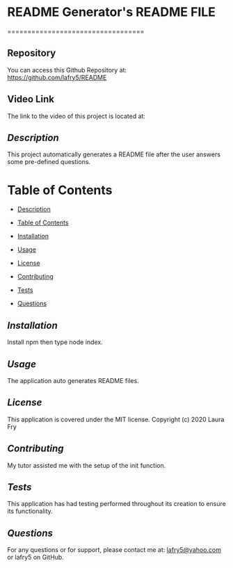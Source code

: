 # README Generator's README FILE
==================================

## Repository
You can access this Github Repository at: https://github.com/lafry5/README

## Video Link
The link to the video of this project is located at: 


## *Description*
This project automatically generates a README file after the user answers some pre-defined questions.

# Table of Contents
* [Description](#description)
+ [Table of Contents](#table-of-contents)
- [Installation](#installation)
* [Usage](#usage)
+ [License](#license)
- [Contributing](#contributing)
* [Tests](#tests)
+ [Questions](#questions)

## *Installation*
Install npm then type node index.

## *Usage*
The application auto generates README files.

## *License*
This application is covered under the MIT license. Copyright (c) 2020 Laura Fry

## *Contributing*
My tutor assisted me with the setup of the init function.

## *Tests*
This application has had testing performed throughout its creation to ensure its functionality.

## *Questions*
For any questions or for support, please contact me at: lafry5@yahoo.com or lafry5 on GitHub.


  